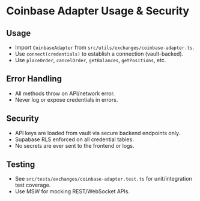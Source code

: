 # Coinbase Adapter Usage & Security

## Usage

- Import `CoinbaseAdapter` from `src/utils/exchanges/coinbase-adapter.ts`.
- Use `connect(credentials)` to establish a connection (vault-backed).
- Use `placeOrder`, `cancelOrder`, `getBalances`, `getPositions`, etc.

## Error Handling

- All methods throw on API/network error.
- Never log or expose credentials in errors.

## Security

- API keys are loaded from vault via secure backend endpoints only.
- Supabase RLS enforced on all credential tables.
- No secrets are ever sent to the frontend or logs.

## Testing

- See `src/tests/exchanges/coinbase-adapter.test.ts` for unit/integration test coverage.
- Use MSW for mocking REST/WebSocket APIs.
